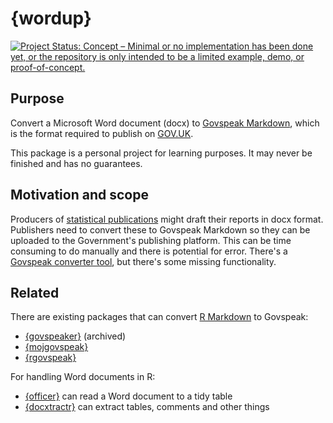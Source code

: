 
# {wordup}

<!-- badges: start -->
[![Project Status: Concept – Minimal or no implementation has been done yet, or the repository is only intended to be a limited example, demo, or proof-of-concept.](https://www.repostatus.org/badges/latest/concept.svg)](https://www.repostatus.org/#concept)
<!-- badges: end -->

## Purpose

Convert a Microsoft Word document (docx) to [Govspeak Markdown](https://www.gov.uk/guidance/how-to-publish-on-gov-uk/markdown), which is the format required to publish on [GOV.UK](https://www.gov.uk/).

This package is a personal project for learning purposes. It may never be finished and has no guarantees.

## Motivation and scope

Producers of [statistical publications](https://www.gov.uk/search/research-and-statistics?content_store_document_type=statistics_published&order=updated-newest) might draft their reports in docx format. Publishers need to convert these to Govspeak Markdown so they can be uploaded to the Government's publishing platform. This can be time consuming to do manually and there is potential for error. There's a [Govspeak converter tool](https://govspeak-preview.publishing.service.gov.uk/), but there's some missing functionality.

## Related

There are existing packages that can convert [R Markdown](https://rmarkdown.rstudio.com/) to Govspeak: 
* [{govspeaker}](https://github.com/best-practice-and-impact/govspeakr) (archived)
* [{mojgovspeak}](https://github.com/moj-analytical-services/mojspeakr)
* [{rgovspeak}](https://github.com/Defra-Data-Science-Centre-of-Excellence/rgovspeak)

For handling Word documents in R:

* [{officer}](https://davidgohel.github.io/officer/) can read a Word document to a tidy table
* [{docxtractr}](https://github.com/hrbrmstr/docxtractr) can extract tables, comments and other things
